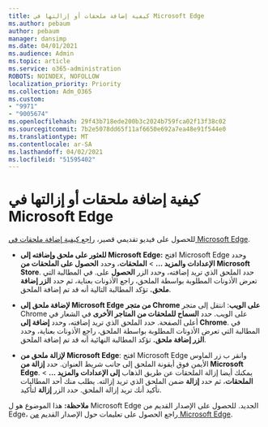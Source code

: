 ```yaml
---
title: كيفية إضافة ملحقات أو إزالتها في Microsoft Edge
ms.author: pebaum
author: pebaum
manager: dansimp
ms.date: 04/01/2021
ms.audience: Admin
ms.topic: article
ms.service: o365-administration
ROBOTS: NOINDEX, NOFOLLOW
localization_priority: Priority
ms.collection: Adm_O365
ms.custom:
- "9971"
- "9005674"
ms.openlocfilehash: 29f43b718ede200b3c2024b759fca02f13f38c02
ms.sourcegitcommit: 7b2e5078dd65f11af6650e692a7ea48e91f544e0
ms.translationtype: MT
ms.contentlocale: ar-SA
ms.lasthandoff: 04/02/2021
ms.locfileid: "51595402"
---
```

# <a name="how-to-add-or-remove-extensions-in-microsoft-edge"></a>كيفية إضافة ملحقات أو إزالتها في Microsoft Edge

للحصول على فيديو تقديمي قصير، [راجع كيفية إضافة ملحقات في Microsoft Edge](https://support.microsoft.com/help/4027935/windows-10-add-or-remove-browser-extensions).

- **للعثور على ملحق وإضافته إلى Microsoft Edge:** افتح Microsoft Edge وحدد **الإعدادات والمزيد ...**  >  **الملحقات**، وحدد **الحصول على الملحقات من Microsoft Store**. حدد الملحق الذي تريد إضافته، وحدد الزر **الحصول** على. في المطالبة التي تعرض الأذونات المطلوبة بواسطة الملحق، راجع الأذونات بعناية، ثم حدد **الزر إضافة ملحق.** تؤكد المطالبة التالية أنه قد تم إضافة الملحق.

- **لإضافة ملحق إلى Microsoft Edge من متجر Chrome على الويب**: انتقل إلى متجر Chrome على الويب. حدد **السماح للملحقات من المتاجر الأخرى** في الشعار في أعلى الصفحة. حدد الملحق الذي تريد إضافته، وحدد **إضافة إلى Chrome**. في المطالبة التي تعرض الأذونات المطلوبة بواسطة الملحق، راجع الأذونات بعناية، وحدد **الزر إضافة ملحق.** تؤكد المطالبة النهائية أنه قد تم إضافة الملحق.

- **لإزالة ملحق من Microsoft Edge**: افتح Microsoft Edge وانقر ب زر الماوس الأيمن فوق أيقونة الملحق إلى جانب شريط العنوان. حدد **إزالة من Microsoft Edge**. يمكنك أيضا إزالة الملحقات عن طريق الذهاب **إلى الإعدادات والمزيد ...**  >  **الملحقات**، ثم حدد **إزالة** ضمن الملحق الذي تريد إزالته. يطلب منك أحد المطالبات تأكيد أنك تريد إزالة الملحق. حدد الزر **إزالة** لتأكيد.

**ملاحظة:** هذا الموضوع هو ل Microsoft Edge الجديد. للحصول على الإصدار القديم من Edge، راجع الحصول على تعليمات حول الإصدار القديم [من Microsoft Edge](https://support.microsoft.com/hub/4522743/microsoft-edge-help).